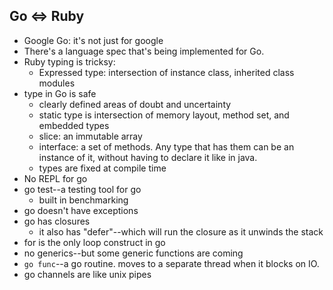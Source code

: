 ## Go <=> Ruby

* Google Go: it's not just for google
* There's a language spec that's being implemented for Go.
* Ruby typing is tricksy:
  * Expressed type: intersection of instance class, inherited class modules
* type in Go is safe 
  * clearly defined areas of doubt and uncertainty
  * static type is intersection of memory layout, method set, and embedded types
  * slice: an immutable array
  * interface: a set of methods. Any type that has them can be an
    instance of it, without having to declare it like in java.
  * types are fixed at compile time
* No REPL for go
* go test--a testing tool for go
  * built in benchmarking
* go doesn't have exceptions
* go has closures
  * it also has "defer"--which will run the closure as it unwinds the stack
* for is the only loop construct in go
* no generics--but some generic functions are coming
* `go func`--a go routine. moves to a separate thread when it blocks on IO.
* go channels are like unix pipes
